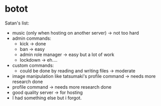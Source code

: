 # botot
Satan's list:
  - music (only when hosting on another server) -> not too hard
  - admin commands:
      - kick -> done
      - ban -> easy
      - admin role manager -> easy but a lot of work
      - lockdown -> eh....
  - custom commands: 
      - could be done by reading and writing files -> moderate
  - image manipulation like tatsumaki's profile command -> needs more research done
  - profile command -> needs more research done
  - good quality server -> for hosting
  - I had something else but i forgot.

